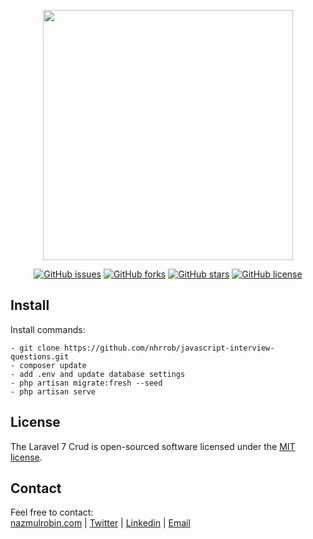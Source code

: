 <p align="center"><a href="https://nazmulrobin.com" target="_blank"><img src="http://laravel.nazmulrobin.com/images/nhrrob/nhrblog-logo-white.png" width="400"></a></p>

<p align="center">
<a href="https://github.com/nhrrob/javascript-interview-questions/issues"><img alt="GitHub issues" src="https://img.shields.io/github/issues/nhrrob/javascript-interview-questions"></a>
<a href="https://github.com/nhrrob/javascript-interview-questions/network"><img alt="GitHub forks" src="https://img.shields.io/github/forks/nhrrob/javascript-interview-questions"></a>
<a href="https://github.com/nhrrob/javascript-interview-questions/stargazers"><img alt="GitHub stars" src="https://img.shields.io/github/stars/nhrrob/javascript-interview-questions"></a>
<a href="https://github.com/nhrrob/javascript-interview-questions/blob/master/LICENSE.md"><img alt="GitHub license" src="https://img.shields.io/github/license/nhrrob/javascript-interview-questions"></a>

</p>


## Install

Install commands:
``` 
- git clone https://github.com/nhrrob/javascript-interview-questions.git 
- composer update
- add .env and update database settings
- php artisan migrate:fresh --seed
- php artisan serve

```


## License

The Laravel 7 Crud is open-sourced software licensed under the [MIT license](https://opensource.org/licenses/MIT).


## Contact

Feel free to contact:  
<a href="https://www.nazmulrobin.com/">nazmulrobin.com</a> | <a href="https://twitter.com/nhr_rob">Twitter</a> | <a href="https://www.linkedin.com/in/nhrrob/">Linkedin</a> | <a href="mailto:robin.sust08@gmail.com">Email</a>